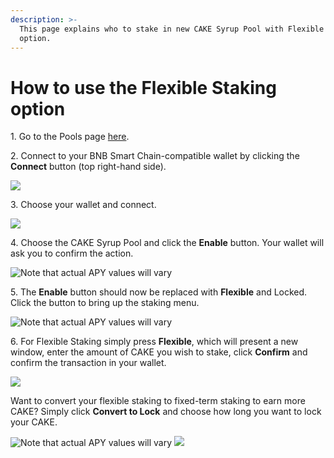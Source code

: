 ```yaml
---
description: >-
  This page explains who to stake in new CAKE Syrup Pool with Flexible Staking
  option.
---
```


# How to use the Flexible Staking option

1\. Go to the Pools page [here](https://pancakeswap.finance/pools).

2\. Connect to your BNB Smart Chain-compatible wallet by clicking the **Connect** button (top right-hand side).

![](<../../../.gitbook/assets/2-how-to-stake-in-syrup-pool (1) (1) (1) (1) (1) (1) (5).png>)

3\. Choose your wallet and connect.

![](<../../../.gitbook/assets/3-how-to-stake-in-syrup-pool (1) (1) (1) (1) (1).png>)

4\. Choose the CAKE Syrup Pool and click the **Enable** button. Your wallet will ask you to confirm the action.

![Note that actual APY values will vary](../../../.gitbook/assets/cake-pool-notenable.png)

5\. The **Enable** button should now be replaced with **Flexible** and Locked. Click the button to bring up the staking menu.

![Note that actual APY values will vary](../../../.gitbook/assets/cake-pool-enabled1-small.png)

6\. For Flexible Staking simply press **Flexible**, which will present a new window, enter the amount of CAKE you wish to stake, click **Confirm** and confirm the transaction in your wallet.

![](../../../.gitbook/assets/cake-pool-flex-deposit.png)

Want to convert your flexible staking to fixed-term staking to earn more CAKE? Simply click **Convert to Lock** and choose how long you want to lock your CAKE.

![Note that actual APY values will vary](../../../.gitbook/assets/cake-pool-flex-convert.png) ![](../../../.gitbook/assets/cake-pool-convert-lock.png)

